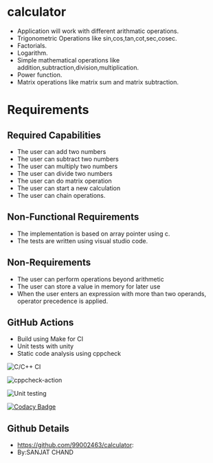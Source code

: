 # calculator
* Application will work with different arithmatic operations.
* Trigonometric Operations like sin,cos,tan,cot,sec,cosec.
* Factorials.
* Logarithm.
* Simple mathematical operations like addition,subtraction,division,multiplication.
* Power function.
* Matrix operations like matrix sum and matrix subtraction.

# Requirements

  ## Required Capabilities
  
  * The user can add two numbers
  * The user can subtract two numbers
  * The user can multiply two numbers
  * The user can divide two numbers
  * The user can do matrix operation
  * The user can start a new calculation
  * The user can chain operations.
    
  ## Non-Functional Requirements
  
  * The implementation is based on array pointer using c.
  * The tests are written using visual studio code.
   
  ## Non-Requirements
  
  * The user can perform operations beyond arithmetic
  * The user can store a value in memory for later use
  * When the user enters an expression with more than two operands, operator precedence is applied.

## GitHub Actions
* Build using Make for CI
* Unit tests with unity
* Static code analysis using cppcheck


![C/C++ CI](https://github.com/99002463/calculator/workflows/C/C++%20CI/badge.svg)      


![cppcheck-action](https://github.com/99002463/calculator/workflows/cppcheck-action/badge.svg)




![Unit testing](https://github.com/99002463/calculator/workflows/Unit%20testing/badge.svg)



[![Codacy Badge](https://api.codacy.com/project/badge/Grade/ef868a9ce5a442c2b3e3b1611fe107ba)](https://app.codacy.com/manual/99002463/calculator?utm_source=github.com&utm_medium=referral&utm_content=99002463/calculator&utm_campaign=Badge_Grade_Dashboard)



## Github Details
* https://github.com/99002463/calculator:
* By:SANJAT CHAND

